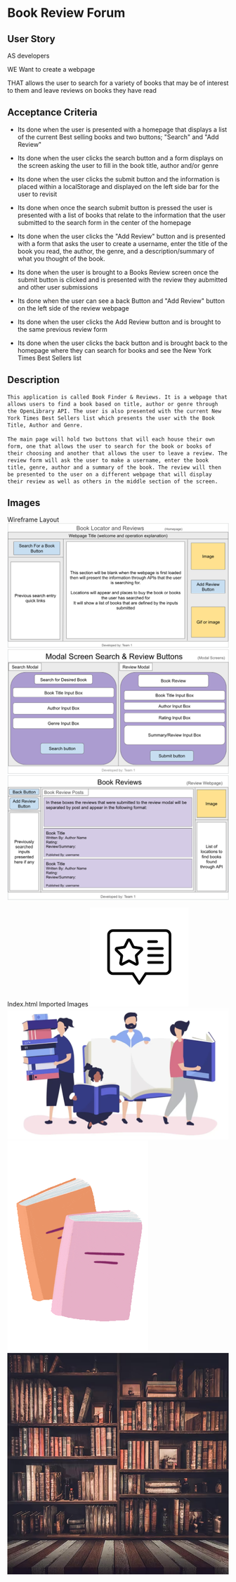 # Book Review Forum

## User Story
 
AS developers

WE Want to create a webpage

THAT allows the user to search for a variety of books that may be of interest to them and leave reviews on books they have read

## Acceptance Criteria
    
* Its done when the user is presented with a homepage that displays a list of the current Best selling books and two buttons; "Search" and "Add Review" 

* Its done when the user clicks the search button and a form displays on the screen asking the user to fill in the book title, author and/or genre

* Its done when the user clicks the submit button and the information is placed within a localStorage and displayed on the left side bar for the user to revisit

* Its done when once the search submit button is pressed the user is presented with a list of books that relate to the information that the user submitted to the search form in the center of the homepage

* Its done when the user clicks the "Add Review" button and is presented with a form that asks the user to create a username, enter the title of the book you read, the author, the genre, and a description/summary of what you thought of the book.

* Its done when the user is brought to a Books Review screen once the submit button is clicked and is presented with the review they aubmitted and other user submissions

* Its done when the user can see a back Button and "Add Review" button on the left side of the review webpage

* Its done when the user clicks the Add Review button and is brought to the same previous review form

* Its done when the user clicks the back button and is brought back to the homepage where they can search for books and see the New York Times Best Sellers list 

## Description 
    This application is called Book Finder & Reviews. It is a webpage that allows users to find a book based on title, author or genre through the OpenLibrary API. The user is also presented with the current New York Times Best Sellers list which presents the user with the Book Title, Author and Genre. 
    
    The main page will hold two buttons that will each house their own form, one that allows the user to search for the book or books of their choosing and another that allows the user to leave a review. The review form will ask the user to make a username, enter the book title, genre, author and a summary of the book. The review will then be presented to the user on a different webpage that will display their review as well as others in the middle section of the screen. 

## Images

Wireframe Layout
    ![Homepage WireFrame](./assets/images/wireframe1.png)
    ![Modal WireFrames](./assets/images/wireframe2.png)
    ![Reviews WireFrame](./assets/images/wireframe3.png)

Index.html Imported Images
![alt text](./assets/images/bookreview.png)
![Book Finder Image](./assets/images/bookfinder.png)
![Header image](./assets/images/bookgif.png)
![alt text](./assets/images/bookshelf.png)
    
